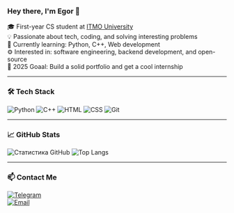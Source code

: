 ### Hey there, I'm Egor 👋

🎓 First-year CS student at [ITMO University](https://en.itmo.ru/en/)  
💡 Passionate about tech, coding, and solving interesting problems  
🔭 Currently learning: Python, C++, Web development  
⚙️ Interested in: software engineering, backend development, and open-source  
🎯 2025 Goaal: Build a solid portfolio and get a cool internship

---

### 🛠️ Tech Stack

![Python](https://img.shields.io/badge/Python-3776AB?style=for-the-badge&logo=python&logoColor=white)
![C++](https://img.shields.io/badge/C++-00599C?style=for-the-badge&logo=c%2B%2B&logoColor=white)
![HTML](https://img.shields.io/badge/HTML5-E34F26?style=for-the-badge&logo=html5&logoColor=white)
![CSS](https://img.shields.io/badge/CSS3-1572B6?style=for-the-badge&logo=css3&logoColor=white)
![Git](https://img.shields.io/badge/Git-F05032?style=for-the-badge&logo=git&logoColor=white)

---

### 📈 GitHub Stats



![Статистика GitHub](https://github-readme-stats.vercel.app/api?username=npapaHAHA&show_icons=true&theme=radical)
![Top Langs](https://github-readme-stats.vercel.app/api/top-langs/?username=npapaHAHA&layout=compact&theme=radical)

---

### 📫 Contact Me

[![Telegram](https://img.shields.io/badge/Telegram-2CA5E0?style=for-the-badge&logo=telegram&logoColor=white)](https://t.me/egorloxxx2)  
[![Email](https://img.shields.io/badge/Email-D14836?style=for-the-badge&logo=gmail&logoColor=white)](mailto:your@email.com)
